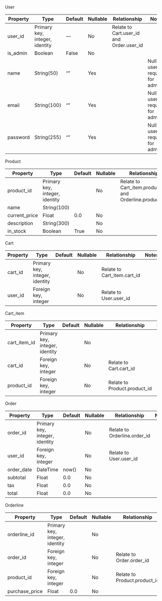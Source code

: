 User

| **Property** | Type | Default | Nullable | Relationship | Notes |
| --- | --- | --- | --- | --- | --- |
| user_id | Primary key, integer, identity | — | No | Relate to Cart.user_id and Order.user_id |  |
| is_admin | Boolean | False | No |  |  |
| name | String(50) | “” | Yes |  | Null for users, required for admins |
| email | String(100) | “” | Yes |  | Null for users, required for admins |
| password | String(255) | “” | Yes |  | Null for users, required for admins |

Product

| **Property** | Type | Default | Nullable | Relationship | Notes |
| --- | --- | --- | --- | --- | --- |
| product_id | Primary key, integer, identity |  | No | Relate to Cart_item.product_id and Orderline.product_id |  |
| name | String(100) |  |  |  |  |
| current_price | Float | 0.0 | No |  |  |
| description | String(300) |  | No |  |  |
| in_stock | Boolean | True | No |  |  |

Cart

| **Property** | Type | Default | Nullable | Relationship | Notes |
| --- | --- | --- | --- | --- | --- |
| cart_id | Primary key, integer, identity |  | No | Relate to Cart_item.cart_id |  |
| user_id | Foreign key, integer |  | No | Relate to User.user_id |  |

Cart_item

| **Property** | Type | Default | Nullable | Relationship | Notes |
| --- | --- | --- | --- | --- | --- |
| cart_item_id | Primary key, integer, identity |  | No |  |  |
| cart_id | Foreign key, integer |  | No | Relate to Cart.cart_id |  |
| product_id | Foreign key, integer |  | No | Relate to Product.product_id |  |

Order

| **Property** | Type | Default | Nullable | Relationship | Notes |
| --- | --- | --- | --- | --- | --- |
| order_id | Primary key, integer, identity |  | No | Relate to Orderline.order_id |  |
| user_id | Foreign key, integer |  | No | Relate to User.user_id |  |
| order_date | DateTime | now() | No |  |  |
| subtotal | Float | 0.0 | No |  |  |
| tax | Float | 0.0 | No |  |  |
| total | Float | 0.0 | No |  |  |

Orderline

| **Property** | Type | Default | Nullable | Relationship | Notes |
| --- | --- | --- | --- | --- | --- |
| orderline_id | Primary key, integer, identity |  | No |  |  |
| order_id | Foreign key, integer |  | No | Relate to Order.order_id |  |
| product_id | Foreign key, integer |  | No | Relate to Product.product_id |  |
| purchase_price | Float | 0.0 | No |  |  |

